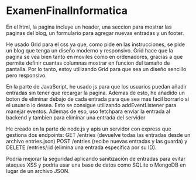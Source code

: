 # ExamenFinalInformatica

En el html, la pagina incluye un header, una seccion para mostrar las paginas del blog, un formulario para agregar 
nuevas entradas y un footer.


He usado Grid para el css ya que, como pide en las instrucciones, se pide un blog que tenga un diseño moderno y
responsivo. Grid hace que la pagina se vea bien tanto en moviles como en ordenadores, gracias a que permite
definir cuantas columnas mostrar en funcion del tamaño de pantalla. Por lo tanto, estoy utilizando Grid para que 
sea un diseño sencillo pero responsivo.

En la parte de JavaScript, he usado js para que los usuarios puedan añadir entradas sin tener que recargar la pagina. 
Ademas de esto, he añadido un boton de eliminar debajo de cada entrada para que sea mas facil borrarlo si el usuario lo desea.
Esto se consigue utilizando addEventListener para manejar eventos. Ademas de eso, uso fetchpara enviar  la entrada al backend y tambien 
para eliminar una entrada del servidor

He creado en la parte de node.js y apis un servidor con express que gestiona dos endpoints: GET /entries (devuelve todas las entradas desde un archivo entries.json) POST /entries (recibe nuevas entradas y las guarda) y  DELETE /entries/:id (elimina una entrada específica por su ID).

Podría mejorar la seguridad aplicando sanitización de entradas para evitar ataques XSS y podría usar una base de datos como SQLite o MongoDB en lugar de un archivo JSON.




